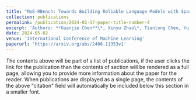 ```yaml
---
title: "MoE-RBench: Towards Building Reliable Language Models with Sparse Mixture-of-Experts"
collection: publications
permalink: /publication/2024-02-17-paper-title-number-4
excerpt: 'Authors: **Guanjie Chen**\*, Xinyu Zhao\*, Tianlong Chen, Yu Cheng'
date: 2024-05-02
venue: 'International Conference of Machine Learning'
paperurl: 'https://arxiv.org/abs/2406.11353v1'
---
```


The contents above will be part of a list of publications, if the user clicks the link for the publication than the contents of section will be rendered as a full page, allowing you to provide more information about the paper for the reader. When publications are displayed as a single page, the contents of the above "citation" field will automatically be included below this section in a smaller font.
